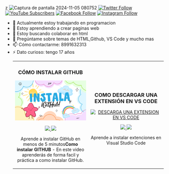 z 
 ![Captura de pantalla 2024-11-05 080752](https://github.com/user-attachments/assets/60b3f59e-1f9d-4d77-995a-fdf0b9d1055f)
[![Twitter Follow](https://img.shields.io/twitter/follow/HeliCastel5756?style=social)](https://twitter.com/HeliCastel5756)
[![YouTube Subscribers](https://img.shields.io/youtube/channel/subscribers/UC85TQPh3WfHK2YT_fTaDTJg?style=social)](https://www.youtube.com/channel/HeliCastellanos-r1k)
[![Facebook Follow](https://img.shields.io/badge/Facebook-Follow-blue?style=social&logo=facebook)](https://www.facebook.com/hely.castellanos.1)
[![Instagram Follow](https://img.shields.io/badge/Instagram-Follow-purple?style=social&logo=instagram)](https://www.instagram.com/ah_sosaa)

 
- 🔭 Actualmente estoy trabajando en programacion 
- 🌱 Estoy aprendiendo a crear paginas web
- 👯 Estoy buscando colaborar en html
- 💬 Pregúntame sobre temas de HTML,Github, VS Code y mucho mas
- 📫 Cómo contactarme: 8991632313
- ⚡ Dato curioso: tengo 17 años 
  <table>
<tr>
<td width="50%">
<h3 align="center">CÓMO INSTALAR GITHUB</h3>
<div align="center">
<a href="https://github.com/helicastellanos" target="_blank"><img src="portadagit.png"width="400" alt="COMO INSTALAR GITHUB"></a>
<p>
<a href="https://github.com/helicastellanos" target="_blank">
<img src="https://img.shields.io/badge/CÓDIGO-ffffff?style=for-the-badge&logo=github&logoColor=black">
</a>
<a href="https://www.youtube.com/watch?v=u6p5JrmUcjY&t=66s"_blank">
<img src="https://img.shields.io/badge/-Youtube-green?style=for-the-badge&color=d8392c">
</a>
</p>
<p>Aprende a instalar GitHub en menos de 5 minutos<strong>Como instalar GITHUB</strong> - En este video aprenderás de forma facil y práctica a como instalar GitHub.</p>
</div>

</td>

<td width="50%">
               <br>
<h3 align="center">COMO DESCARGAR UNA EXTENSIÓN EN VS CODE </h3>
<div align="center">
<a href="https://github.com/13k13k13/13k13k13" target="_blank"><img src="portada 2.jpeg" width="400" alt="DESCARGA UNA EXTENSION EN VS CODE"></a>
<p>
<a href="https://github.com/13k13k13/13k13k13"_blank">
<img src="https://img.shields.io/badge/CÓDIGO-ffffff?style=for-the-badge&logo=github&logoColor=black">
</a>
<a href="https://www.youtube.com/watch?v=96DYOSqOuVc"_blank">
<img src="https://img.shields.io/badge/-Youtube-green?style=for-the-badge&color=d8392c">
</a>
</p>
<p>Aprende a instalar extenciones en Visual Studio Code </strong> </p>
</div>
  
</td>  
</table>                                                                                 
</div>

 


 
